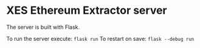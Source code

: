 # XES Ethereum Extractor server

The server is built with Flask.

To run the server execute: `flask run`
To restart on save: `flask --debug run`